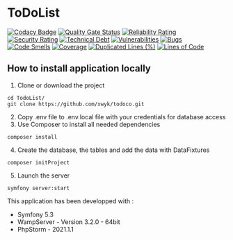# ToDoList
[![Codacy Badge](https://app.codacy.com/project/badge/Grade/d2bee3094bbe4095811c9b4f55558628)](https://www.codacy.com/gh/Xwyk/todoco/dashboard?utm_source=github.com&amp;utm_medium=referral&amp;utm_content=Xwyk/todoco&amp;utm_campaign=Badge_Grade)
[![Quality Gate Status](http://sodom.freeboxos.fr:9000/api/project_badges/measure?project=todoco&metric=alert_status)](http://sodom.freeboxos.fr:9000/dashboard?id=todoco)
[![Reliability Rating](http://sodom.freeboxos.fr:9000/api/project_badges/measure?project=todoco&metric=reliability_rating)](http://sodom.freeboxos.fr:9000/dashboard?id=todoco)
[![Security Rating](http://sodom.freeboxos.fr:9000/api/project_badges/measure?project=todoco&metric=security_rating)](http://sodom.freeboxos.fr:9000/dashboard?id=todoco)
[![Technical Debt](http://sodom.freeboxos.fr:9000/api/project_badges/measure?project=todoco&metric=sqale_index)](http://sodom.freeboxos.fr:9000/dashboard?id=todoco)
[![Vulnerabilities](http://sodom.freeboxos.fr:9000/api/project_badges/measure?project=todoco&metric=vulnerabilities)](http://sodom.freeboxos.fr:9000/dashboard?id=todoco)
[![Bugs](http://sodom.freeboxos.fr:9000/api/project_badges/measure?project=todoco&metric=bugs)](http://sodom.freeboxos.fr:9000/dashboard?id=todoco)
[![Code Smells](http://sodom.freeboxos.fr:9000/api/project_badges/measure?project=todoco&metric=code_smells)](http://sodom.freeboxos.fr:9000/dashboard?id=todoco)
[![Coverage](http://sodom.freeboxos.fr:9000/api/project_badges/measure?project=todoco&metric=coverage)](http://sodom.freeboxos.fr:9000/dashboard?id=todoco)
[![Duplicated Lines (%)](http://sodom.freeboxos.fr:9000/api/project_badges/measure?project=todoco&metric=duplicated_lines_density)](http://sodom.freeboxos.fr:9000/dashboard?id=todoco)
[![Lines of Code](http://sodom.freeboxos.fr:9000/api/project_badges/measure?project=todoco&metric=ncloc)](http://sodom.freeboxos.fr:9000/dashboard?id=todoco)


## How to install application locally
1.  Clone or download the project
```
cd TodoList/
git clone https://github.com/xwyk/todoco.git
```
2.  Copy .env file to .env.local file with your credentials for database access
3.  Use Composer to install all needed dependencies
```
composer install
```
4.  Create the database, the tables and add the data with DataFixtures
```
composer initProject
```
5.  Launch the server
```
symfony server:start
```
This application has been developped with :

*  Symfony 5.3
*  WampServer - Version 3.2.0 - 64bit
*  PhpStorm - 2021.1.1


